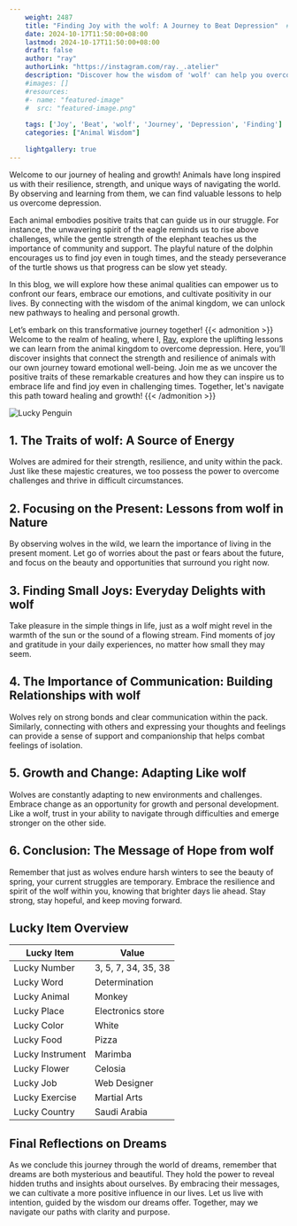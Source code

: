 ```yaml
---
    weight: 2487
    title: "Finding Joy with the wolf: A Journey to Beat Depression"  # Assuming 'title' column exists
    date: 2024-10-17T11:50:00+08:00
    lastmod: 2024-10-17T11:50:00+08:00
    draft: false
    author: "ray"
    authorLink: "https://instagram.com/ray._.atelier"
    description: "Discover how the wisdom of 'wolf' can help you overcome depression and find joy in your life journey."
    #images: []
    #resources:
    #- name: "featured-image"
    #  src: "featured-image.png"
    
    tags: ['Joy', 'Beat', 'wolf', 'Journey', 'Depression', 'Finding']
    categories: ["Animal Wisdom"]
    
    lightgallery: true
---
```

    
Welcome to our journey of healing and growth! Animals have long inspired us with their resilience, strength, and unique ways of navigating the world. By observing and learning from them, we can find valuable lessons to help us overcome depression.

Each animal embodies positive traits that can guide us in our struggle. For instance, the unwavering spirit of the eagle reminds us to rise above challenges, while the gentle strength of the elephant teaches us the importance of community and support. The playful nature of the dolphin encourages us to find joy even in tough times, and the steady perseverance of the turtle shows us that progress can be slow yet steady.

In this blog, we will explore how these animal qualities can empower us to confront our fears, embrace our emotions, and cultivate positivity in our lives. By connecting with the wisdom of the animal kingdom, we can unlock new pathways to healing and personal growth.

Let’s embark on this transformative journey together!
{{< admonition >}}
Welcome to the realm of healing, where I, [Ray](https://instagram.com/ray._.atelier), explore the uplifting lessons we can learn from the animal kingdom to overcome depression. Here, you’ll discover insights that connect the strength and resilience of animals with our own journey toward emotional well-being. Join me as we uncover the positive traits of these remarkable creatures and how they can inspire us to embrace life and find joy even in challenging times. Together, let's navigate this path toward healing and growth!
{{< /admonition >}}

![Lucky Penguin](https://cdn.pixabay.com/photo/2024/09/07/02/34/penguins-9028827_1280.jpg "Lucky Penguin")

## 1. The Traits of wolf: A Source of Energy
Wolves are admired for their strength, resilience, and unity within the pack. Just like these majestic creatures, we too possess the power to overcome challenges and thrive in difficult circumstances.

## 2. Focusing on the Present: Lessons from wolf in Nature
By observing wolves in the wild, we learn the importance of living in the present moment. Let go of worries about the past or fears about the future, and focus on the beauty and opportunities that surround you right now.

## 3. Finding Small Joys: Everyday Delights with wolf
Take pleasure in the simple things in life, just as a wolf might revel in the warmth of the sun or the sound of a flowing stream. Find moments of joy and gratitude in your daily experiences, no matter how small they may seem.

## 4. The Importance of Communication: Building Relationships with wolf
Wolves rely on strong bonds and clear communication within the pack. Similarly, connecting with others and expressing your thoughts and feelings can provide a sense of support and companionship that helps combat feelings of isolation.

## 5. Growth and Change: Adapting Like wolf
Wolves are constantly adapting to new environments and challenges. Embrace change as an opportunity for growth and personal development. Like a wolf, trust in your ability to navigate through difficulties and emerge stronger on the other side.

## 6. Conclusion: The Message of Hope from wolf
Remember that just as wolves endure harsh winters to see the beauty of spring, your current struggles are temporary. Embrace the resilience and spirit of the wolf within you, knowing that brighter days lie ahead. Stay strong, stay hopeful, and keep moving forward.


## Lucky Item Overview
| Lucky Item          | Value              |
|---------------|--------------------|
| Lucky Number        | 3, 5, 7, 34, 35, 38  |
| Lucky Word          | Determination |
| Lucky Animal        | Monkey |
| Lucky Place         | Electronics store     |
| Lucky Color         | White     |
| Lucky Food          | Pizza      |
| Lucky Instrument    | Marimba |
| Lucky Flower        | Celosia    |
| Lucky Job           | Web Designer       |
| Lucky Exercise      | Martial Arts  |
| Lucky Country       | Saudi Arabia    |


##  Final Reflections on Dreams

As we conclude this journey through the world of dreams, remember that dreams are both mysterious and beautiful. They hold the power to reveal hidden truths and insights about ourselves. By embracing their messages, we can cultivate a more positive influence in our lives. Let us live with intention, guided by the wisdom our dreams offer. Together, may we navigate our paths with clarity and purpose.
